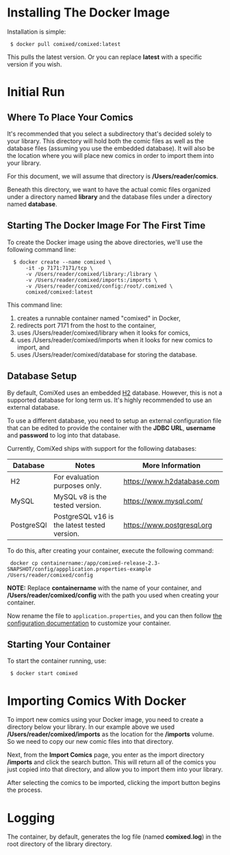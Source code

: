 # Installing The Docker Image

Installation is simple:

```
 $ docker pull comixed/comixed:latest
```

This pulls the latest version. Or you can replace **latest** with a specific version if you wish.

# Initial Run
## Where To Place Your Comics

It's recommended that you select a subdirectory that's decided solely to your library. This directory will hold both
the comic files as well as the database files (assuming you use the embedded database). It will also be the location
where you will place new comics in order to import them into your library.

For this document, we will assume that directory is **/Users/reader/comics**.

Beneath this directory, we want to have the actual comic files organized under a directory named **library** and the
database files under a directory named **database**.

## Starting The Docker Image For The First Time

To create the Docker image using the above directories, we'll use the following command line:

``` 
  $ docker create --name comixed \
      -it -p 7171:7171/tcp \
      -v /Users/reader/comixed/library:/library \
      -v /Users/reader/comixed/imports:/imports \
      -v /Users/reader/comixed/config:/root/.comixed \
      comixed/comixed:latest
```

This command line:
1. creates a runnable container named "comixed" in Docker,
1. redirects port 7171 from the host to the container,
1. uses /Users/reader/comixed/library when it looks for comics, 
1. uses /Users/reader/comixed/imports when it looks for new comics to import, and
1. uses /Users/reader/comixed/database for storing the database.

## Database Setup

By default, ComiXed uses an embedded [H2](https://www.h2database.com/html/main.html) database.
However, this is not a supported database for long term
us. It's highly recommended to use an external database.

To use a different database, you need to setup an external
configuration file that can be edited to provide the container
with the **JDBC URL**, **username** and **password** to log
into that database.

Currently, ComiXed ships with support for the following databases:

| Database   | Notes                                        | More Information           |
|------------|----------------------------------------------|----------------------------|
| H2         | For evaluation purposes only.                | https://www.h2database.com |
| MySQL      | MySQL v8 is the tested version.              | https://www.mysql.com/     |
| PostgreSQl | PostgreSQL v16 is the latest tested version. | https://www.postgresql.org |

To do this, after creating your container, execute the following command:

``` docker cp containername:/app/comixed-release-2.3-SNAPSHOT/config/appplication.properties-example /Users/reader/comixed/config```

**NOTE:** Replace **containername** with the name of your container, and
**/Users/reader/comixed/config** with the path you used when creating
your container.

Now rename the file to ```application.properties```, and you can then follow
[the configuration documentation](../CONFIGURATION.md) to
customize your container.



## Starting Your Container

To start the container running, use:

``` $ docker start comixed```

# Importing Comics With Docker

To import new comics using your Docker image, you need to create a directory below your library. In our example above 
we used **/Users/reader/comixed/imports** as the location for the **/imports** volume. So we need to copy our new comic
files into that directory.

Next, from the **Import Comics** page, you enter as the import directory **/imports** and click the search
button. This will return all of the comics you just copied into that directory, and allow you to import them into your
library.

After selecting the comics to be imported, clicking the import button begins the process.


# Logging

The container, by default, generates the log file (named **comixed.log**) in the root directory of the library
directory.
